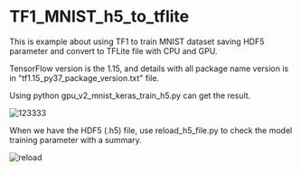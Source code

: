# TF1_MNIST_h5_to_tflite
This is example about using TF1 to train MNIST dataset saving HDF5 parameter and convert to TFLite file with CPU and GPU.

TensorFlow version is the 1.15, and details with all package name version is in "tf1.15_py37_package_version.txt" file.

Using python gpu_v2_mnist_keras_train_h5.py can get the result.

![123333](https://user-images.githubusercontent.com/19554347/116948851-28e2ae80-acb3-11eb-9151-53efa94ee6f2.PNG)

When we have the HDF5 (.h5) file, use reload_h5_file.py to check the model training parameter with a summary.

![reload](https://user-images.githubusercontent.com/19554347/116949464-dc986e00-acb4-11eb-895e-84972b222175.PNG)
